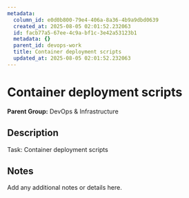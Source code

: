 ```yaml
---
metadata:
  column_id: e0d0b800-79e4-406a-8a36-4b9a9dbd0639
  created_at: 2025-08-05 02:01:52.232063
  id: facb77a5-67ee-4c9a-bf1c-3e42a53123b1
  metadata: {}
  parent_id: devops-work
  title: Container deployment scripts
  updated_at: 2025-08-05 02:01:52.232063
---
```


# Container deployment scripts

**Parent Group:** DevOps & Infrastructure

## Description
Task: Container deployment scripts

## Notes
Add any additional notes or details here.